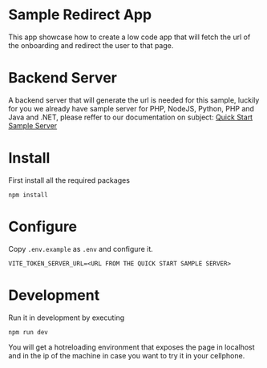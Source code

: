# Sample Redirect App
This app showcase how to create a low code app that will fetch the
url of the onboarding and redirect the user to that page.

# Backend Server
A backend server that will generate the url is needed for this sample, luckily for you we already have sample server for PHP, NodeJS, Python, PHP and Java and .NET, please reffer to our documentation on subject: [Quick Start Sample Server](https://developer.incode.com/docs/quick-start-servers)

# Install
First install all the required packages
```
npm install
```

# Configure
Copy `.env.example` as `.env` and configure it.

```
VITE_TOKEN_SERVER_URL=<URL FROM THE QUICK START SAMPLE SERVER>
```

# Development
Run it in development by executing
```
npm run dev
```

You will get a hotreloading environment that exposes the page in localhost and in the ip of the machine in case you want to try it in your cellphone.